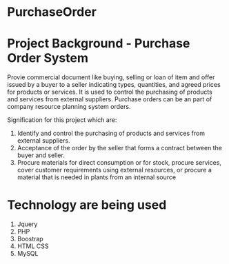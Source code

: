 # PurchaseOrder

# Project Background - Purchase Order System
Provie commercial document like buying, selling or loan of item and offer issued by a buyer to a seller indicating types, quantities, and agreed prices for products or services. It is used to control the purchasing of products and services from external suppliers. Purchase orders can be an part of company resource planning system orders.

Signification for this project which are:
1) Identify and control the purchasing of products and services from external suppliers.
2) Acceptance of the order by the seller that forms a contract between the buyer and seller.
3) Procure materials for direct consumption or for stock, procure services, cover customer requirements using external resources, or procure a material that is needed in plants from an internal source 

# Technology are being used
1) Jquery
2) PHP
3) Boostrap
4) HTML CSS
5) MySQL



